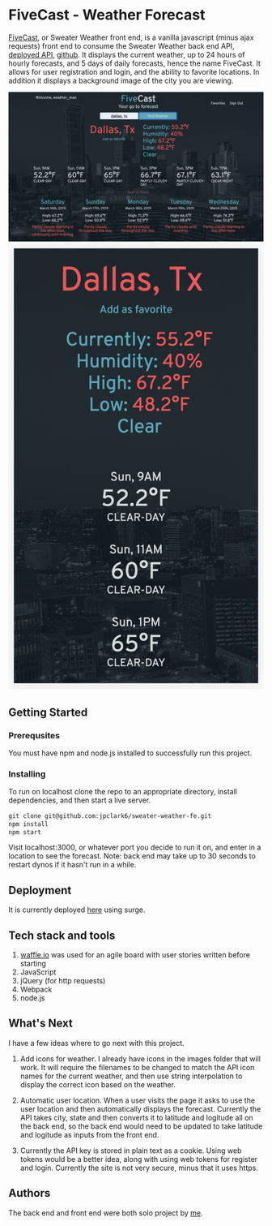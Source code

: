 # FiveCast - Weather Forecast

[FiveCast](https://sweater-weather-1810.surge.sh), or Sweater Weather front end, is a vanilla javascript (minus ajax requests) front end to consume the Sweater Weather back end API, [deployed API](https://sweater-weather-1810.herokuapp.com/api/v1/forecast?location=denver,co), [github](https://github.com/jpclark6/sweater-weather). It displays the current weather, up to 24 hours of hourly forecasts, and 5 days of daily forecasts, hence the name FiveCast. It allows for user registration and login, and the ability to favorite locations. In addition it displays a background image of the city you are viewing.

![Screenshot](./images/full_screen.png "Screenshot")
![Screenshot](./images/mobile.png "Screenshot")

## Getting Started

### Prerequsites

You must have npm and node.js installed to successfully run this project.

### Installing

To run on localhost clone the repo to an appropriate directory, install dependencies, and then start a live server.

```
git clone git@github.com:jpclark6/sweater-weather-fe.git
npm install
npm start
```

Visit localhost:3000, or whatever port you decide to run it on, and enter in a location to see the forecast. Note: back end may take up to 30 seconds to restart dynos if it hasn't run in a while.

## Deployment

It is currently deployed [here](https://sweater-weather-1810.surge.sh) using surge.

## Tech stack and tools

1. [waffle.io](waffle.io) was used for an agile board with user stories written before starting
2. JavaScript
3. jQuery (for http requests)
4. Webpack
5. node.js

## What's Next

I have a few ideas where to go next with this project.

1. Add icons for weather. I already have icons in the images folder that will work. It will require the filenames to be changed to match the API icon names for the current weather, and then use string interpolation to display the correct icon based on the weather. 

2. Automatic user location. When a user visits the page it asks to use the user location and then automatically displays the forecast. Currently the API takes city, state and then converts it to latitude and logitude all on the back end, so the back end would need to be updated to take latitude and logitude as inputs from the front end.

3. Currently the API key is stored in plain text as a cookie. Using web tokens would be a better idea, along with using web tokens for register and login. Currently the site is not very secure, minus that it uses https.

## Authors

The back end and front end were both solo project by [me](https://github.com/jpclark6).




